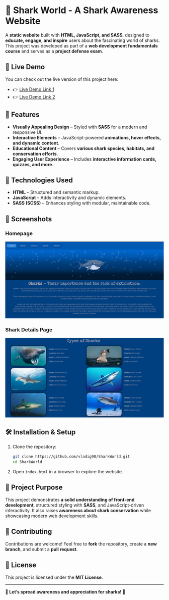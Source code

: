 # 🦈 Shark World - A Shark Awareness Website  

A **static website** built with **HTML, JavaScript, and SASS**, designed to **educate, engage, and inspire** users about the fascinating world of sharks. This project was developed as part of a **web development fundamentals course** and serves as a **project defense exam**.  

## 🚀 Live Demo

You can check out the live version of this project here:  
- 👉 [Live Demo Link 1](https://vladig98.github.io/SharkWorld/index.html)
- 👉 [Live Demo Link 2](https://shark-world.vercel.app/)

## 🌊 Features  

- **Visually Appealing Design** – Styled with **SASS** for a modern and responsive UI.  
- **Interactive Elements** – JavaScript-powered **animations, hover effects, and dynamic content**.  
- **Educational Content** – Covers **various shark species, habitats, and conservation efforts**.  
- **Engaging User Experience** – Includes **interactive information cards, quizzes, and more**.  

## 🚀 Technologies Used  

- **HTML** – Structured and semantic markup.  
- **JavaScript** – Adds interactivity and dynamic elements.  
- **SASS (SCSS)** – Enhances styling with modular, maintainable code.  

## 📸 Screenshots  

### Homepage  
![Homepage](screenshots/home.png)

### Shark Details Page  
![Shark Details](screenshots/sharks.png)  

## 🛠️ Installation & Setup  

1. Clone the repository:  
   ```bash
   git clone https://github.com/vladig98/SharkWorld.git
   cd SharkWorld
2. Open `index.html` in a browser to explore the website.  

## 📌 Project Purpose  

This project demonstrates **a solid understanding of front-end development**, structured styling with **SASS**, and JavaScript-driven interactivity. It also raises **awareness about shark conservation** while showcasing modern web development skills.  

## 🐋 Contributing  

Contributions are welcome! Feel free to **fork** the repository, create a **new branch**, and submit a **pull request**.  

## 📄 License  

This project is licensed under the **MIT License**.  

---  

**🌊 Let’s spread awareness and appreciation for sharks! 🦈**  

